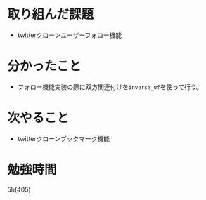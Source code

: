 # 取り組んだ課題

- twitterクローンユーザーフォロー機能

# 分かったこと

- フォロー機能実装の際に双方関連付けを`inverse_0f`を使って行う。

# 次やること

- twitterクローンブックマーク機能

# 勉強時間
5h(405)